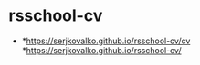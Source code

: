 # rsschool-cv 
* *https://serjkovalko.github.io/rsschool-cv/cv
  *https://serjkovalko.github.io/rsschool-cv/
